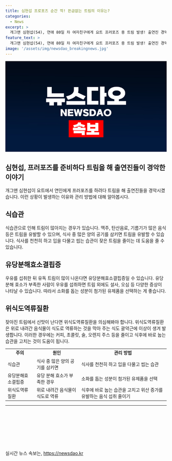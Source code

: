 ```yaml
---
title: 심현섭 프로포즈 순간 꺽! 뜬금없는 트림의 이유는?
categories:
  - News
excerpt: >
  개그맨 심현섭(54), 연애 80일 차 여자친구에게 요트 프러포즈 중 트림 발생! 출연진 경악, 여자친구 웃음 터트려 과 같이 무난하지만 이목을 끄는 요약문으로 만들어 줄게.
feature_text: >
  개그맨 심현섭(54), 연애 80일 차 여자친구에게 요트 프러포즈 중 트림 발생! 출연진 경악, 여자친구 웃음 터트려 과 같이 무난하지만 이목을 끄는 요약문으로 만들어 줄게.
image: '/assets/img/newsdao_breakingnews.jpg'
---
```


<p><img src="/assets/img/newsdao_breakingnews.jpg" alt="pcversion 속보" /></p>

<h2>심현섭, 프러포즈를 준비하다 트림을 해 출연진들이 경악한 이야기</h2>

<p data-ke-size="size16">개그맨 심현섭이 요트에서 연인에게 프러포즈를 하려다 트림을 해 출연진들을 경악시켰습니다. 이런 상황이 발생하는 이유와 관리 방법에 대해 알아봅시다.</p>

<h2>식습관</h2>

<p data-ke-size="size16">식습관으로 인해 트림이 많아지는 경우가 있습니다. 맥주, 탄산음료, 기름기가 많은 음식 등은 트림을 유발할 수 있으며, 식사 중 많은 양의 공기를 삼키면 트림을 유발할 수 있습니다. 식사를 천천히 하고 입을 다물고 씹는 습관이 잦은 트림을 줄이는 데 도움을 줄 수 있습니다.</p>

<h2>유당분해효소결핍증</h2>

<p data-ke-size="size16">우유를 섭취한 뒤 유독 트림이 많이 나온다면 유당분해효소결핍증일 수 있습니다. 유당 분해 효소가 부족한 사람이 우유를 섭취하면 트림 외에도 설사, 오심 등 다양한 증상이 나타날 수 있습니다. 따라서 소화를 돕는 성분이 첨가된 유제품을 선택하는 게 좋습니다.</p>

<h2>위식도역류질환</h2>

<p data-ke-size="size16">잦아진 트림에서 신맛이 난다면 위식도역류질환을 의심해봐야 합니다. 위식도역류질환은 위로 내려간 음식물이 식도로 역류하는 것을 막아 주는 식도 괄약근에 이상이 생겨 발생합니다. 이러한 경우에는 커피, 초콜릿, 술, 오렌지 주스 등을 줄이고 식후에 바로 눕는 습관을 고치는 것이 도움이 됩니다.</p>

<table>
    <tr>
        <td style="text-align: center; height: 17px;"><b>주의</b></td>
        <td style="text-align: center; height: 17px;"><b>원인</b></td>
        <td style="text-align: center; height: 17px;"><b>관리 방법</b></td>
    </tr>
    <tr>
        <td style="text-align: left;">식습관</td>
        <td style="text-align: left;">식사 중 많은 양의 공기를 삼키면</td>
        <td style="text-align: left;">식사를 천천히 하고 입을 다물고 씹는 습관</td>
    </tr>
    <tr>
        <td style="text-align: left;">유당분해효소결핍증</td>
        <td style="text-align: left;">유당 분해 효소가 부족한 경우</td>
        <td style="text-align: left;">소화를 돕는 성분이 첨가된 유제품을 선택</td>
    </tr>
    <tr>
        <td style="text-align: left;">위식도역류질환</td>
        <td style="text-align: left;">위로 내려간 음식물이 식도로 역류</td>
        <td style="text-align: left;">식후에 바로 눕는 습관을 고치고 위산 증가를 유발하는 음식 섭취 줄이기</td>
    </tr>
</table>

<hr>

<p data-ke-size="size16">&nbsp;</p>

<p data-ke-size="size16">&nbsp;</p>

<p data-ke-size="size16">&nbsp;</p>

<p data-ke-size="size16">&nbsp;</p>
실시간 뉴스 속보는, <a href="https://newsdao.kr" rel="dofollow">https://newsdao.kr</a>


